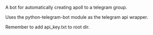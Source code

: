 A bot for automatically creating apoll to a telegram group.

Uses the python-telegram-bot module as the telegram api wrapper.

Remember to add api_key.txt to root dir.